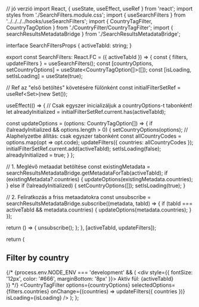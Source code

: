 
// jó verzió
import React, { useState, useEffect, useRef } from 'react';
import styles from './SearchFilters.module.css';
import { useSearchFilters } from '../../../../hooks/useSearchFilters';
import { CountryTagFilter, CountryTagOption } from './CountryFilter/CountryTagFilter';
import { searchResultsMetadataBridge } from './SearchResultsMetadataBridge';

interface SearchFiltersProps {
  activeTabId: string;
}

export const SearchFilters: React.FC<SearchFiltersProps> = ({ activeTabId }) => {
  const { filters, updateFilters } = useSearchFilters();
  const [countryOptions, setCountryOptions] = useState<CountryTagOption[]>([]);
  const [isLoading, setIsLoading] = useState(true);

  // Ref az "első betöltés" követésére fülönként
const initialFilterSetRef = useRef<Set<string>>(new Set());

useEffect(() => {
  // Csak egyszer inicializáljuk a countryOptions-t tabonként!
  let alreadyInitialized = initialFilterSetRef.current.has(activeTabId);

  const updateOptions = (options: CountryTagOption[]) => {
    if (!alreadyInitialized && options.length > 0) {
      setCountryOptions(options);
      // Alaphelyzetbe állítás: csak egyszer tabonként
      const allCountryCodes = options.map(opt => opt.code);
      updateFilters({ countries: allCountryCodes });
      initialFilterSetRef.current.add(activeTabId);
      setIsLoading(false);
      alreadyInitialized = true;
    }
  };

  // 1. Meglévő metaadat betöltése
  const existingMetadata = searchResultsMetadataBridge.getMetadataForTab(activeTabId);
  if (existingMetadata?.countries) {
    updateOptions(existingMetadata.countries);
  } else if (!alreadyInitialized) {
    setCountryOptions([]);
    setIsLoading(true);
  }

  // 2. Feliratkozás a friss metaadatokra
  const unsubscribe = searchResultsMetadataBridge.subscribe((metadata, tabId) => {
    if (tabId === activeTabId && metadata.countries) {
      updateOptions(metadata.countries);
    }
  });

  return () => {
    unsubscribe();
  };
}, [activeTabId, updateFilters]);

 return (
    <div className={styles.container}>
      <h2>Filter by country</h2>
      {/*
      {process.env.NODE_ENV === 'development' && (
        <div style={{ fontSize: '12px', color: '#666', marginBottom: '8px' }}>
          Aktív fül: {activeTabId}
        </div>
      )}
      */}
      <CountryTagFilter
        options={countryOptions}
        selectedOptions={filters.countries}
        onChange={(countries) => updateFilters({ countries })}
        isLoading={isLoading}
      />
    </div>
  );
};

